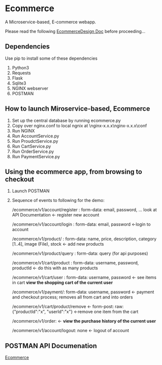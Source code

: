 # Ecommerce 
A Microservice-based, E-commerce webapp.

Please read the following [EcommerceDesign Doc](EcommerceDesign.pdf) before proceeding...

## Dependencies ##
Use pip to install some of these dependencies
1. Python3
2. Requests
2. Flask
3. Sqlite3
4. NGINX webserver
5. POSTMAN

## How to launch Miroservice-based, Ecommerce ##
1. Set up the central database by running ecommerce.py
2. Copy over nginx.conf to local ngnix at \nginx-x.x.x\nginx-x.x.x\conf
3. Run NGINX
4. Run AccountService.py
5. Run ProudctService.py
6. Run CartService.py
7. Run OrderService.py
8. Run PaymentService.py

## Using the ecommerce app, from browsing to checkout ##
1. Launch POSTMAN
2. Sequence of events to following for the demo:

    /ecommerce/v1/account/register : form-data: email, password, ... look at API Documentation <- register new account
    
    /ecommerce/v1/account/login :  form-data: email, password <-login to account
    
    /ecommerce/v1/product/ : form-data: name, price, description, category [1..4], image (File), stock <- add new products
    
    /ecommerce/v1/product/query : form-data: query (for api purposes)
    
    /ecommerce/v1/cart/product : form-data: username, password, productId <- do this with as many products
    
    /ecommerce/v1/cart/user : form-data: username, password <- see items in cart **view the shopping cart of the current user**
    
    /ecommerce/v1/payment/: form-data: username, password <- payment and checkout process; removes all from cart and into orders
    
    /ecommerce/v1/cart/product/remove <- form-post: raw: {"productId":"x", "userId":"x"} <-remove one item from the cart
    
    /ecommerce/v1/order: <- **view the purchase history of the current user**
    
    /ecommerce/v1/account/logout: none <- logout of account
    
     
    
## POSTMAN API Documenation ##
[Ecommerce](https://web.postman.co/collections/5404767-84525ed9-c1c4-4656-a83b-f1187a2a46a0?workspace=a8551fb5-e2e1-4bed-8669-d9be225e49f9)

